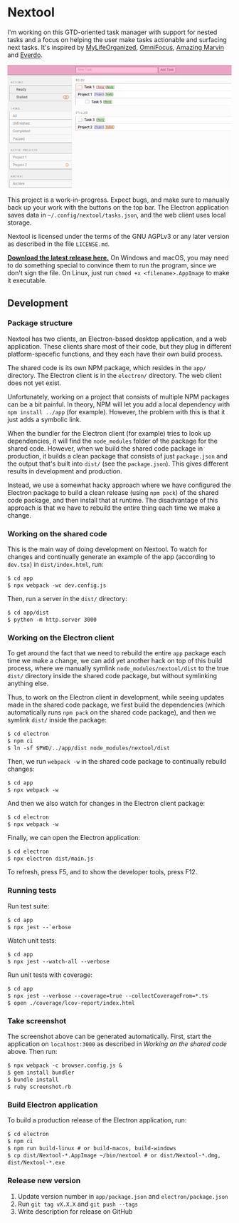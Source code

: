 # Nextool

I'm working on this GTD-oriented task manager with support for nested tasks and
a focus on helping the user make tasks actionable and surfacing next tasks. It's
inspired by [MyLifeOrganized](https://www.mylifeorganized.net/),
[OmniFocus](https://www.omnigroup.com/omnifocus/), [Amazing
Marvin](https://amazingmarvin.com/) and [Everdo](https://everdo.net/).

![Screenshot](/screenshot.png?raw=true)

This project is a work-in-progress. Expect bugs, and make sure to manually back
up your work with the buttons on the top bar. The Electron application saves
data in `~/.config/nextool/tasks.json`, and the web client uses local storage.

Nextool is licensed under the terms of the GNU AGPLv3 or any later version as
described in the file `LICENSE.md`.

**[Download the latest release here.](https://github.com/c2d7fa/nextool/releases/latest)**
On Windows and macOS, you may need to do something special to convince them to
run the program, since we don't sign the file. On Linux, just run `chmod +x <filename>.AppImage`
to make it executable.

## Development

### Package structure

Nextool has two clients, an Electron-based desktop application, and a web
application. These clients share most of their code, but they plug in different
platform-specefic functions, and they each have their own build process.

The shared code is its own NPM package, which resides in the `app/` directory.
The Electron client is in the `electron/` directory. The web client does not yet
exist.

Unfortunately, working on a project that consists of multiple NPM packages can
be a bit painful. In theory, NPM will let you add a local dependency with `npm
install ../app` (for example). However, the problem with this is that it just
adds a symbolic link.

When the bundler for the Electron client (for example) tries to look up
dependencies, it will find the `node_modules` folder of the package for the
shared code. However, when we build the shared code package in production, it
builds a clean package that consists of just `package.json` and the output
that's built into `dist/` (see the `package.json`). This gives different results
in development and production.

Instead, we use a somewhat hacky approach where we have configured the Electron
package to build a clean release (using `npm pack`) of the shared code package,
and then install that at runtime. The disadvantage of this approach is that we
have to rebuild the entire thing each time we make a change.

### Working on the shared code

This is the main way of doing development on Nextool. To watch for changes and
continually generate an example of the app (according to `dev.tsx`) in
`dist/index.html`, run:

    $ cd app
    $ npx webpack -wc dev.config.js

Then, run a server in the `dist/` directory:

    $ cd app/dist
    $ python -m http.server 3000

### Working on the Electron client

To get around the fact that we need to rebuild the entire `app` package each
time we make a change, we can add yet another hack on top of this build process,
where we manually symlink `node_modules/nextool/dist` to the true `dist/`
directory inside the shared code package, but without symlinking anything else.

Thus, to work on the Electron client in development, while seeing updates made
in the shared code package, we first build the dependencies (which automatically
runs `npm pack` on the shared code package), and then we symlink `dist/` inside
the package:

    $ cd electron
    $ npm ci
    $ ln -sf $PWD/../app/dist node_modules/nextool/dist

Then, we run `webpack -w` in the shared code package to continually rebuild
changes:

    $ cd app
    $ npx webpack -w

And then we also watch for changes in the Electron client package:

    $ cd electron
    $ npx webpack -w

Finally, we can open the Electron application:

    $ cd electron
    $ npx electron dist/main.js

To refresh, press F5, and to show the developer tools, press F12.

### Running tests

Run test suite:

    $ cd app
    $ npx jest --`erbose

Watch unit tests:

    $ cd app
    $ npx jest --watch-all --verbose

Run unit tests with coverage:

    $ cd app
    $ npx jest --verbose --coverage=true --collectCoverageFrom=*.ts
    $ open ./coverage/lcov-report/index.html

### Take screenshot

The screenshot above can be generated automatically. First, start the
application on `localhost:3000` as described in *Working on the shared code*
above. Then run:

    $ npx webpack -c browser.config.js &
    $ gem install bundler
    $ bundle install
    $ ruby screenshot.rb

### Build Electron application

To build a production release of the Electron application, run:

    $ cd electron
    $ npm ci
    $ npm run build-linux # or build-macos, build-windows
    $ cp dist/Nextool-*.AppImage ~/bin/nextool # or dist/Nextool-*.dmg, dist/Nextool-*.exe

### Release new version

1. Update version number in `app/package.json` and `electron/package.json`
2. Run `git tag vX.X.X` and `git push --tags`
3. Write description for release on GitHub
